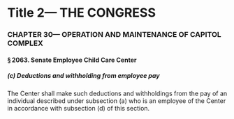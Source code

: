 
# Title 2— THE CONGRESS
### CHAPTER 30— OPERATION AND MAINTENANCE OF CAPITOL COMPLEX
#### § 2063. Senate Employee Child Care Center
##### (c) Deductions and withholding from employee pay

The Center shall make such deductions and withholdings from the pay of an individual described under subsection (a) who is an employee of the Center in accordance with subsection (d) of this section.
